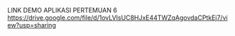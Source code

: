 LINK DEMO APLIKASI PERTEMUAN 6
https://drive.google.com/file/d/1ovLVIsUC8HJxE44TWZqAgovdaCPtkEj7/view?usp=sharing

